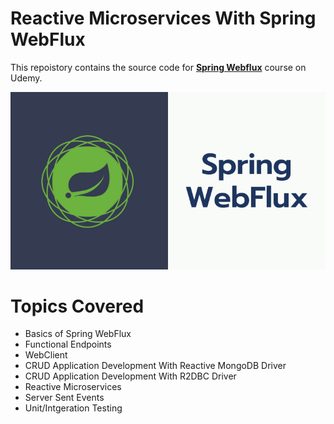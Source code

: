 # Reactive Microservices With Spring WebFlux

This repoistory contains the source code for [**Spring Webflux**](https://www.udemy.com/course/spring-webflux/) course on Udemy.

![](.doc/spring-webflux.png)


# Topics Covered

- Basics of Spring WebFlux
- Functional Endpoints
- WebClient
- CRUD Application Development With Reactive MongoDB Driver
- CRUD Application Development With R2DBC Driver
- Reactive Microservices
- Server Sent Events
- Unit/Intgeration Testing